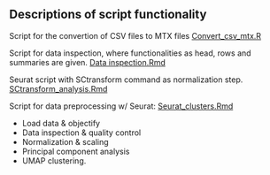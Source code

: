 ## Descriptions of script functionality

Script for the convertion of CSV files to MTX files
[Convert_csv_mtx.R](https://github.com/ProjecticumDlerpDs/Splicing_mouse/blob/main/scripts/convert_csv_mtx.R)

Script for data inspection, where functionalities as head, rows and summaries are given.
[Data inspection.Rmd](https://github.com/ProjecticumDlerpDs/Splicing_mouse/blob/main/scripts/Data_inspection.Rmd)

Seurat script with SCtransform command as normalization step.
[SCtransform_analysis.Rmd](https://github.com/ProjecticumDlerpDs/Splicing_mouse/blob/main/scripts/Sctransform_analysis.Rmd)

Script for data preprocessing w/ Seurat: 
[Seurat_clusters.Rmd](https://github.com/ProjecticumDlerpDs/Splicing_mouse/blob/main/scripts/Seurat_clusters.Rmd)

- Load data & objectify
- Data inspection & quality control
- Normalization & scaling
- Principal component analysis 
- UMAP clustering.
